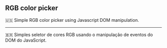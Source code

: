 ## RGB color picker

🇺🇸 Simple RGB color picker using Javascript DOM manipulation. 

----------

🇧🇷 Simples seletor de cores RGB usando o manipulação de eventos do DOM do JavaScript.
